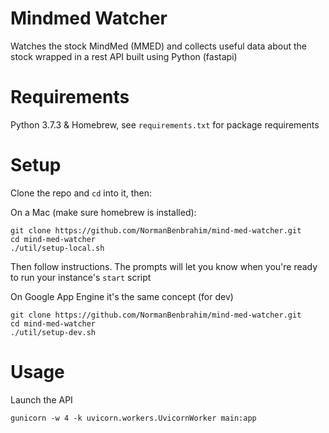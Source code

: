 # Mindmed Watcher

Watches the stock MindMed (MMED) and collects useful data about the stock wrapped in a rest API built using Python (fastapi)

# Requirements

Python 3.7.3 & Homebrew, see `requirements.txt` for package requirements

# Setup

Clone the repo and `cd` into it, then:

On a Mac (make sure homebrew is installed):

```
git clone https://github.com/NormanBenbrahim/mind-med-watcher.git
cd mind-med-watcher
./util/setup-local.sh
```
Then follow instructions. The prompts will let you know when you're ready to run your instance's `start` script

On Google App Engine it's the same concept (for dev)
```
git clone https://github.com/NormanBenbrahim/mind-med-watcher.git
cd mind-med-watcher
./util/setup-dev.sh
```

# Usage 

Launch the API

```
gunicorn -w 4 -k uvicorn.workers.UvicornWorker main:app
```